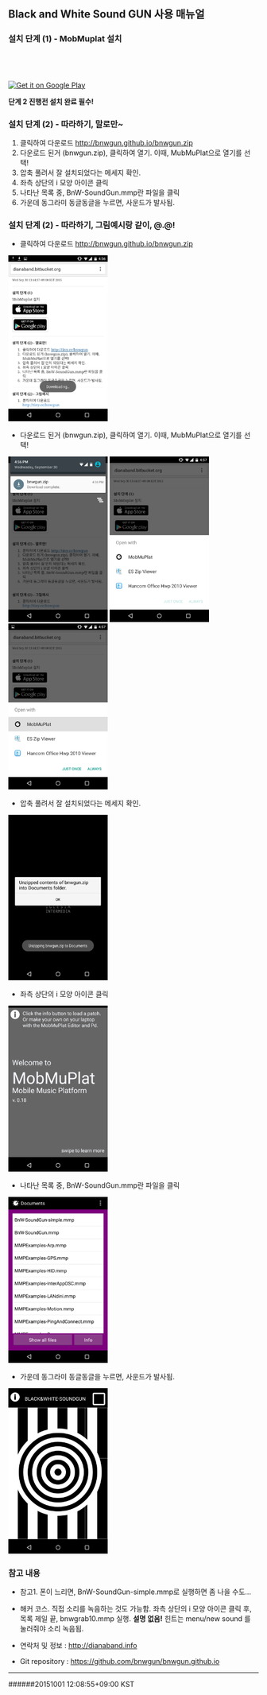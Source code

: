 ## Black and White Sound GUN 사용 매뉴얼

### 설치 단계 (1) - MobMuplat 설치

<a href="https://geo.itunes.apple.com/us/app/mobmuplat/id597679399?mt=8" style="display:inline-block;overflow:hidden;background:url(http://linkmaker.itunes.apple.com/images/badges/en-us/badge_appstore-lrg.svg) no-repeat;width:165px;height:40px;"></a>

<a href="https://play.google.com/store/apps/details?id=com.iglesiaintermedia.mobmuplat">
<img alt="Get it on Google Play" src="https://developer.android.com/images/brand/en_generic_rgb_wo_45.png" />
</a>

**단계 2 진행전 설치 완료 필수!**

### 설치 단계 (2) - 따라하기, 말로만~

1. 클릭하여 다운로드 <http://bnwgun.github.io/bnwgun.zip>
2. 다운로드 된거 (bnwgun.zip), 클릭하여 열기. 이때, MubMuPlat으로 열기를 선택!
3. 압축 풀려서 잘 설치되었다는 메세지 확인.
4. 좌측 상단의 i 모양 아이콘 클릭
5. 나타난 목록 중, BnW-SoundGun.mmp란 파일을 클릭
6. 가운데 동그라미 동글동글을 누르면, 사운드가 발사됨.

### 설치 단계 (2) - 따라하기, 그림예시랑 같이, @.@!

* 클릭하여 다운로드 <http://bnwgun.github.io/bnwgun.zip>

<img src="03.png" width=200px />

* 다운로드 된거 (bnwgun.zip), 클릭하여 열기. 이때, MubMuPlat으로 열기를 선택!

<img src="04.png" width=200px />
<img src="06.png" width=200px />
<img src="07.png" width=200px />

* 압축 풀려서 잘 설치되었다는 메세지 확인.

<img src="08.png" width=200px />

* 좌측 상단의 i 모양 아이콘 클릭

<img src="09.png" width=200px />

* 나타난 목록 중, BnW-SoundGun.mmp란 파일을 클릭

<img src="10.png" width=200px />

* 가운데 동그라미 동글동글을 누르면, 사운드가 발사됨.

<img src="11.png" width=200px />

### 참고 내용

- 참고1. 폰이 느리면, BnW-SoundGun-simple.mmp로 실행하면 좀 나을 수도...

- 해커 코스. 직접 소리를 녹음하는 것도 가능함. 좌측 상단의 i 모양 아이콘 클릭 후, 목록 제일 끝, bnwgrab10.mmp 실행. **설명 없음!** 힌트는 menu/new sound 를 눌러줘야 소리 녹음됨.

- 연락처 및 정보 : <http://dianaband.info>

- Git repository : <https://github.com/bnwgun/bnwgun.github.io>

---

######20151001  12:08:55+09:00 KST